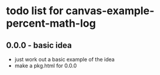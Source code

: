 # todo list for canvas-example-percent-math-log

## 0.0.0 - basic idea
* just work out a basic example of the idea
* make a pkg.html for 0.0.0
